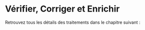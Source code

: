 # Vérifier, Corriger et Enrichir



Retrouvez tous les détails des traitements dans le chapitre suivant : 



